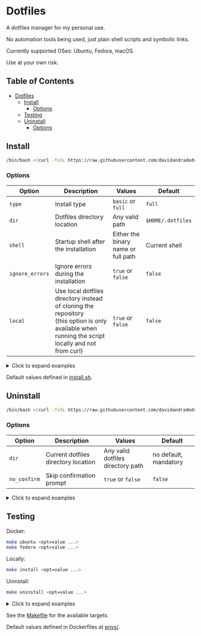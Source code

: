 # Dotfiles

A dotfiles manager for my personal use.

No automation tools being used, just plain shell scripts and symbolic links.

Currently supported OSes: Ubuntu, Fedora, macOS.

Use at your own risk.

## Table of Contents

- [Dotfiles](#dotfiles)
  - [Install](#install)
    - [Options](#options)
  - [Testing](#testing)
  - [Uninstall](#uninstall)
    - [Options](#options-1)

## Install

```sh
/bin/bash <(curl -fsSL https://raw.githubusercontent.com/davidandradeduarte/dot/HEAD/install.sh)
```

### Options

| Option      | Description | Values | Default |
| ----------- | ----------- | ------ | ------- |
| `type`      | Install type | `basic` or `full` | `full` |
| `dir`       | Dotfiles directory location | Any valid path | `$HOME/.dotfiles` |
| `shell`     | Startup shell after the installation | Either the binary name or full path | Current shell |
| `ignore_errors` | Ignore errors during the installation | `true` or `false` | `false` |
| `local`     | Use local dotfiles directory instead of cloning the repository<br>(this option is only available when running the script locally and not from curl) | `true` or `false` | `false` |

<details>
  <summary>Click to expand examples</summary>
  
```sh
type=basic \
dir=$HOME/.dotfiles \
shell=/bin/zsh \
local=true \
ignore_errors=true \
/bin/bash <(curl -fsSL https://raw.githubusercontent.com/davidandradeduarte/dot/HEAD/install.sh)
```

</details>

Default values defined in [install.sh](install.sh).

## Uninstall

```sh
/bin/bash <(curl -fsSL https://raw.githubusercontent.com/davidandradeduarte/dot/HEAD/uninstall.sh)
```

### Options

| Option      | Description | Values | Default |
| ----------- | ----------- | ------ | ------- |
| `dir`       | Current dotfiles directory location | Any valid dotfiles directory path | no default, mandatory |
| `no_confirm` | Skip confirmation prompt | `true` or `false` | `false` |

<details>
  <summary>Click to expand examples</summary>
  
```sh
dir=$HOME/.dotfiles \
no_confirm=true \
/bin/bash <(curl -fsSL https://raw.githubusercontent.com/davidandradeduarte/dot/HEAD/uninstall.sh)
```

</details>

## Testing

Docker:

```sh
make ubuntu <opt=value ...>
make fedora <opt=value ...>
```

Locally:

```sh
make install <opt=value ...>
```

Uninstall:

```sh
make uninstall <opt=value ...>
```

<details>
  <summary>Click to expand examples</summary>

Docker:

```sh
make ubuntu \
  type=basic \
  dir=$HOME/.dotfiles \
  shell=/bin/zsh \
  local=true \
  ignore_errors=true \
  no_confirm=true
```

Locally:

```sh
make install \
  type=basic \
  dir=$HOME/.dotfiles \
  shell=/bin/zsh \
  local=true \
  ignore_errors=true \
  no_confirm=true
```

Uninstall:

```sh
make uninstall \
  dir=$HOME/.dotfiles \
  no_confirm=true
```

</details>

See the [Makefile](Makefile) for the available targets.

Default values defined in Dockerfiles at [envs/](envs/).
